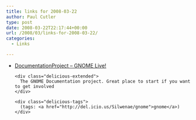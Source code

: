 ```yaml
---
title: links for 2008-03-22
author: Paul Cutler
type: post
date: 2008-03-22T22:17:44+00:00
url: /2008/03/links-for-2008-03-22/
categories:
  - Links

---
```

<ul class="delicious">
  <li>
    <div class="delicious-link">
      <a href="http://live.gnome.org/DocumentationProject">DocumentationProject &#8211; GNOME Live!</a>
    </div>
    
    <div class="delicious-extended">
      The GNOME Documentation project. Great place to start if you want to get involved
    </div>
    
    <div class="delicious-tags">
      (tags: <a href="http://del.icio.us/Silwenae/gnome">gnome</a>)
    </div>
  </li>
</ul>
